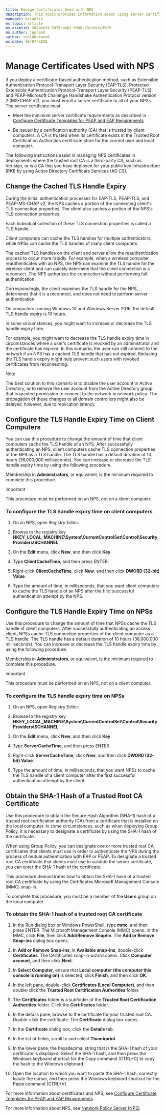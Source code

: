 ```yaml
---
title: Manage Certificates Used with NPS
description: This topic provides information about using server certificates with Network Policy Server in Windows Server 2016.
manager: brianlic
ms.topic: article
ms.assetid: 204a4ef4-9d78-4a62-9940-43cc0e1c39d0
ms.author: jgerend
author: robinharwood
ms.date: 08/07/2020
---
```


# Manage Certificates Used with NPS

If you deploy a certificate-based authentication method, such as Extensible Authentication Protocol\-Transport Layer Security \(EAP\-TLS\), Protected Extensible Authentication Protocol\-Transport Layer Security \(PEAP\-TLS\), and PEAP\-Microsoft Challenge Handshake Authentication Protocol version 2 \(MS\-CHAP v2\), you must enroll a server certificate to all of your NPSs. The server certificate must:

- Meet the minimum server certificate requirements as described in [Configure Certificate Templates for PEAP and EAP Requirements](nps-manage-cert-requirements.md)

- Be issued by a certification authority \(CA\) that is trusted by client computers. A CA is trusted when its certificate exists in the Trusted Root Certification Authorities certificate store for the current user and local computer.

The following instructions assist in managing NPS certificates in deployments where the trusted root CA is a third-party CA, such as Verisign, or is a CA that you have deployed for your public key infrastructure \(PKI\) by using Active Directory Certificate Services \(AD CS\).

## Change the Cached TLS Handle Expiry

During the initial authentication processes for EAP\-TLS, PEAP\-TLS, and PEAP\-MS\-CHAP v2, the NPS caches a portion of the connecting client's TLS connection properties. The client also caches a portion of the NPS's TLS connection properties.

Each individual collection of these TLS connection properties is called a TLS handle.

Client computers can cache the TLS handles for multiple authenticators, while NPSs can cache the TLS handles of many client computers.

The cached TLS handles on the client and server allow the reauthentication process to occur more rapidly. For example, when a wireless computer reauthenticates with an NPS, the NPS can examine the TLS handle for the wireless client and can quickly determine that the client connection is a reconnect. The NPS authorizes the connection without performing full authentication.

Correspondingly, the client examines the TLS handle for the NPS, determines that it is a reconnect, and does not need to perform server authentication.

On computers running Windows 10 and Windows Server 2016, the default TLS handle expiry is 10 hours.

In some circumstances, you might want to increase or decrease the TLS handle expiry time.

For example, you might want to decrease the TLS handle expiry time in circumstances where a user's certificate is revoked by an administrator and the certificate has expired. In this scenario, the user can still connect to the network if an NPS has a cached TLS handle that has not expired. Reducing the TLS handle expiry might help prevent such users with revoked certificates from reconnecting.

>[!NOTE]
>The best solution to this scenario is to disable the user account in Active Directory, or to remove the user account from the Active Directory group that is granted permission to connect to the network in network policy. The propagation of these changes to all domain controllers might also be delayed, however, due to replication latency.

## Configure the TLS Handle Expiry Time on Client Computers

You can use this procedure to change the amount of time that client computers cache the TLS handle of an NPS. After successfully authenticating an NPS, client computers cache TLS connection properties of the NPS as a TLS handle. The TLS handle has a default duration of 10 hours \(36,000,000 milliseconds\). You can increase or decrease the TLS handle expiry time by using the following procedure.

Membership in **Administrators**, or equivalent, is the minimum required to complete this procedure.

>[!IMPORTANT]
>This procedure must be performed on an NPS, not on a client computer.

### To configure the TLS handle expiry time on client computers

1. On an NPS, open Registry Editor.

2. Browse to the registry key **HKEY\_LOCAL\_MACHINE\System\CurrentControlSet\Control\SecurityProviders\SCHANNEL**

3. On the **Edit** menu, click **New**, and then click **Key**.

4. Type **ClientCacheTime**, and then press ENTER.

5. Right-click **ClientCacheTime**, click **New**, and then click **DWORD (32-bit) Value**.

6. Type the amount of time, in milliseconds, that you want client computers to cache the TLS handle of an NPS after the first successful authentication attempt by the NPS.

## Configure the TLS Handle Expiry Time on NPSs

Use this procedure to change the amount of time that NPSs cache the TLS handle of client computers. After successfully authenticating an access client, NPSs cache TLS connection properties of the client computer as a TLS handle. The TLS handle has a default duration of 10 hours \(36,000,000 milliseconds\). You can increase or decrease the TLS handle expiry time by using the following procedure.

Membership in **Administrators**, or equivalent, is the minimum required to complete this procedure.

>[!IMPORTANT]
>This procedure must be performed on an NPS, not on a client computer.

### To configure the TLS handle expiry time on NPSs

1. On an NPS, open Registry Editor.

2. Browse to the registry key **HKEY\_LOCAL\_MACHINE\System\CurrentControlSet\Control\SecurityProviders\SCHANNEL**

3. On the **Edit** menu, click **New**, and then click **Key**.

4. Type **ServerCacheTime**, and then press ENTER.

5. Right-click **ServerCacheTime**, click **New**, and then click **DWORD (32-bit) Value**.

6. Type the amount of time, in milliseconds, that you want NPSs to cache the TLS handle of a client computer after the first successful authentication attempt by the client.

## Obtain the SHA-1 Hash of a Trusted Root CA Certificate

Use this procedure to obtain the Secure Hash Algorithm (SHA-1) hash of a trusted root certification authority (CA) from a certificate that is installed on the local computer. In some circumstances, such as when deploying Group Policy, it is necessary to designate a certificate by using the SHA-1 hash of the certificate.

When using Group Policy, you can designate one or more trusted root CA certificates that clients must use in order to authenticate the NPS during the process of mutual authentication with EAP or PEAP. To designate a trusted root CA certificate that clients must use to validate the server certificate, you can enter the SHA-1 hash of the certificate.

This procedure demonstrates how to obtain the SHA-1 hash of a trusted root CA certificate by using the Certificates Microsoft Management Console (MMC) snap-in.

To complete this procedure, you must be a member of the **Users** group on the local computer.

### To obtain the SHA-1 hash of a trusted root CA certificate

1. In the Run dialog box or Windows PowerShell, type **mmc**, and then press ENTER. The Microsoft Management Console \(MMC\) opens. In the MMC, click **File**, then click **Add/Remove Snap\in**. The **Add or Remove Snap-ins** dialog box opens.

2. In **Add or Remove Snap-ins**, in **Available snap-ins**, double-click **Certificates**. The Certificates snap-in wizard opens. Click **Computer account**, and then click **Next**.

3. In **Select Computer**, ensure that **Local computer (the computer this console is running on)** is selected, click **Finish**, and then click **OK**.

4. In the left pane, double-click **Certificates (Local Computer)**, and then double-click the **Trusted Root Certification Authorities** folder.

5. The **Certificates** folder is a subfolder of the **Trusted Root Certification Authorities** folder. Click the **Certificates** folder.

6. In the details pane, browse to the certificate for your trusted root CA. Double-click the certificate. The **Certificate** dialog box opens.

7. In the **Certificate** dialog box, click the **Details** tab.

8. In the list of fields, scroll to and select **Thumbprint**.

9. In the lower pane, the hexadecimal string that is the SHA-1 hash of your certificate is displayed. Select the SHA-1 hash, and then press the Windows keyboard shortcut for the Copy command \(CTRL\+C\) to copy the hash to the Windows clipboard.

10. Open the location to which you want to paste the SHA-1 hash, correctly locate the cursor, and then press the Windows keyboard shortcut for the Paste command \(CTRL\+V\).

For more information about certificates and NPS, see [Configure Certificate Templates for PEAP and EAP Requirements](nps-manage-cert-requirements.md).

For more information about NPS, see [Network Policy Server (NPS)](nps-top.md).
